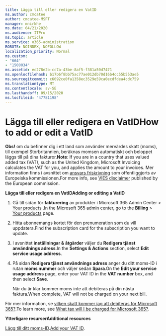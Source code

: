 ```yaml
---
title: Lägga till eller redigera en VatID
ms.author: cmcatee
author: cmcatee-MSFT
manager: mnirkhe
ms.date: 04/21/2020
ms.audience: ITPro
ms.topic: article
ms.service: o365-administration
ROBOTS: NOINDEX, NOFOLLOW
localization_priority: Normal
ms.custom:
- "664"
- "1500034"
ms.assetid: ec278e2b-cc7a-43be-8af5-f381a50d7471
ms.openlocfilehash: b17b6f8bb75ac77ae012db70d16b4cc55b553ae5
ms.sourcegitcommit: c6692ce0fa1358ec3529e59ca0ecdfdea4cdc759
ms.translationtype: MT
ms.contentlocale: sv-SE
ms.lasthandoff: 09/15/2020
ms.locfileid: "47781198"
---
```

# <a name="how-to-add-or-edit-a-vatid"></a><span data-ttu-id="51275-102">Lägga till eller redigera en VatID</span><span class="sxs-lookup"><span data-stu-id="51275-102">How to add or edit a VatID</span></span>

<span data-ttu-id="51275-103">**Obs!** om du befinner dig i ett land som använder mervärdes skatt (moms), till exempel Storbritannien, beräknas momsen automatiskt och beloppet läggs till på dina fakturor.</span><span class="sxs-lookup"><span data-stu-id="51275-103">**Note**: If you are in a country that uses valued added tax (VAT), such as the United Kingdom, Microsoft Invoicing calculates the VAT for you, and applies the amount to your invoices.</span></span> <span data-ttu-id="51275-104">Mer information finns i avsnittet om [ansvars friskrivning](https://go.microsoft.com/fwlink/p/?LinkID=841741) som offentliggjorts av Europeiska kommissionen.</span><span class="sxs-lookup"><span data-stu-id="51275-104">For more info, see [VIES disclaimer](https://go.microsoft.com/fwlink/p/?LinkID=841741) published by the European commission.</span></span>

<span data-ttu-id="51275-105">**Lägga till eller redigera en VatID**</span><span class="sxs-lookup"><span data-stu-id="51275-105">**Adding or editing a VatID**</span></span>

1. <span data-ttu-id="51275-106">Gå till sidan för **fakturering** av produkter i Microsoft 365 Admin Center \> [Your products](https://go.microsoft.com/fwlink/p/?linkid=842054) .</span><span class="sxs-lookup"><span data-stu-id="51275-106">In the Microsoft 365 admin center, go to the **Billing** \> [Your products](https://go.microsoft.com/fwlink/p/?linkid=842054) page.</span></span>

2. <span data-ttu-id="51275-107">Hitta abonnemangs kortet för den prenumeration som du vill uppdatera.</span><span class="sxs-lookup"><span data-stu-id="51275-107">Find the subscription card for the subscription you want to update.</span></span>

3. <span data-ttu-id="51275-108">I avsnittet **inställningar & åtgärder** väljer du **Redigera tjänst användnings adress**.</span><span class="sxs-lookup"><span data-stu-id="51275-108">In the **Settings & Actions** section, select **Edit service usage address**.</span></span>

4. <span data-ttu-id="51275-109">På sidan **Redigera tjänst användnings adress** anger du ditt moms-ID i rutan **moms nummer** och väljer sedan **Spara**.</span><span class="sxs-lookup"><span data-stu-id="51275-109">On the **Edit your service usage address** page, enter your VAT ID in the **VAT number** box, and then select **Save**.</span></span>

    <span data-ttu-id="51275-110">När du är klar kommer moms inte att debiteras på din nästa faktura.</span><span class="sxs-lookup"><span data-stu-id="51275-110">When complete, VAT will not be charged on your next bill.</span></span>

<span data-ttu-id="51275-111">För mer information, se [vilken skatt kommer jag att debiteras för Microsoft 365?](https://docs.microsoft.com/microsoft-365/commerce/billing-and-payments/tax-information).</span><span class="sxs-lookup"><span data-stu-id="51275-111">To learn more, see [What tax will I be charged for Microsoft 365?](https://docs.microsoft.com/microsoft-365/commerce/billing-and-payments/tax-information).</span></span>

<span data-ttu-id="51275-112">**Ytterligare resurser**</span><span class="sxs-lookup"><span data-stu-id="51275-112">**Additional resources**</span></span>

<span data-ttu-id="51275-113">[Lägg till ditt moms-ID](https://docs.microsoft.com/microsoft-365/commerce/billing-and-payments/tax-information?view=o365-worldwide#add-your-vat-id-eu-countries-only).</span><span class="sxs-lookup"><span data-stu-id="51275-113">[Add your VAT ID](https://docs.microsoft.com/microsoft-365/commerce/billing-and-payments/tax-information?view=o365-worldwide#add-your-vat-id-eu-countries-only).</span></span>